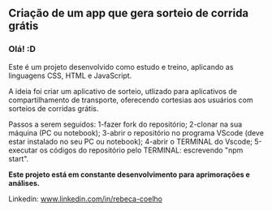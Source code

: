 ## Criação de um app que gera sorteio de corrida grátis 

### Olá! :D

Este é um projeto desenvolvido como estudo e treino, aplicando as linguagens CSS, HTML e JavaScript.

A ideia foi criar um aplicativo de sorteio, utlizado para aplicativos de compartilhamento de transporte, oferecendo cortesias aos usuários com sorteios de corridas grátis.


Passos a serem seguidos:
1-fazer fork do repositório;
2-clonar na sua máquina (PC ou notebook);
3-abrir o repositório no programa VScode (deve estar instalado no seu PC ou notebook);
4-abrir o TERMINAL do Vscode;
5-executar os códigos do repositório pelo TERMINAL: escrevendo "npm start".

**Este projeto está em constante desenvolvimento para aprimorações e análises.**

Linkedin: www.linkedin.com/in/rebeca-coelho
